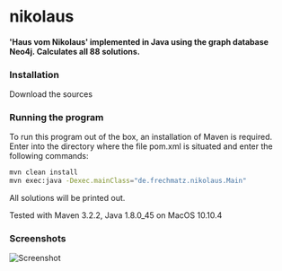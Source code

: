# nikolaus
#### 'Haus vom Nikolaus' implemented in Java using the graph database Neo4j. Calculates all 88 solutions.

### Installation

Download the sources

### Running the program

To run this program out of the box, an installation of Maven is required. Enter into the directory where the file pom.xml is situated and enter the following commands:

```bash
mvn clean install
mvn exec:java -Dexec.mainClass="de.frechmatz.nikolaus.Main"
```
All solutions will be printed out.

Tested with Maven 3.2.2, Java 1.8.0_45 on MacOS 10.10.4

### Screenshots

![Screenshot](https://raw.github.com/frechmatz/nikolaus/master/doc/screenshot.jpg)


